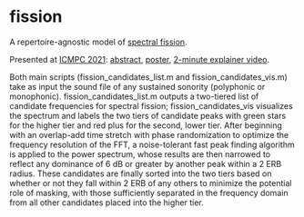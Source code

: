 # fission
A repertoire-agnostic model of <a href="https://youtu.be/zJOCxsJA1LA">spectral fission</a>.

Presented at <a href="https://icmpc2021.sites.sheffield.ac.uk/">ICMPC 2021</a>: <a href="https://github.com/jordan-lenchitz/fission/blob/main/ICMPC%202021%20abstract.pdf">abstract</a>, <a href="https://github.com/jordan-lenchitz/fission/blob/main/ICMPC%202021%20poster.jpg">poster</a>, <a href="https://www.youtube.com/watch?v=8TqmxaW4nTQ">2-minute explainer video</a>.

Both main scripts (fission_candidates_list.m and fission_candidates_vis.m) take as input the sound file of any sustained sonority (polyphonic or monophonic). fission_candidates_list.m outputs a two-tiered list of candidate frequencies for spectral fission; fission_candidates_vis visualizes the spectrum and labels the two tiers of candidate peaks with green stars for the higher tier and red plus for the second, lower tier. After beginning with an overlap-add time stretch with phase randomization to optimize the frequency resolution of the FFT, a noise-tolerant fast peak finding algorithm is applied to the power spectrum, whose results are then narrowed to reflect any dominance of 6 dB or greater by another peak within a 2 ERB radius. These candidates are finally sorted into the two tiers based on whether or not they fall within 2 ERB of any others to minimize the potential role of masking, with those sufficiently separated in the frequency domain from all other candidates placed into the higher tier. 
